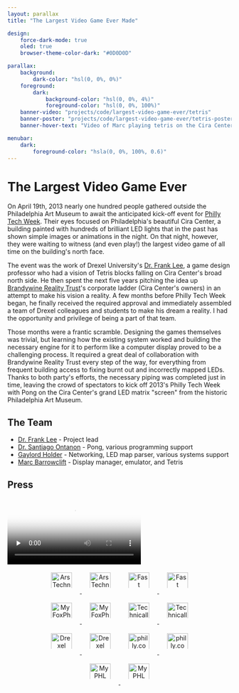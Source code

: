 ```yaml
---
layout: parallax
title: "The Largest Video Game Ever Made"

design:
    force-dark-mode: true
    oled: true
    browser-theme-color-dark: "#0D0D0D"

parallax:
    background:
        dark-color: "hsl(0, 0%, 0%)"
    foreground:
        dark:
            background-color: "hsl(0, 0%, 4%)"
            foreground-color: "hsl(0, 0%, 100%)"
    banner-video: "projects/code/largest-video-game-ever/tetris"
    banner-poster: "projects/code/largest-video-game-ever/tetris-poster.jpg"
    banner-hover-text: "Video of Marc playing tetris on the Cira Center skyscraper"

menubar:
    dark:
        foreground-color: "hsla(0, 0%, 100%, 0.6)"
---
```


<style>
    .news-logo {
        height: 4.9vw;
        max-height: 22px;
        margin: 1rem 1vw;
        margin-top: 0.275em;
        margin-bottom: 0;
    }
    .press-list a {
        display: inline-block;
        margin-top: 1em;
        margin-bottom: 0;
    }
    .press-list {
        padding: 0;
    }
    @media (min-width: 700px) {
        .news-logo {
            max-height: 32px;
            margin-right: 0.75rem;
            margin-left: 0.75rem;
            margin-top: 0.3em;
        }
    }
    @media (min-width: 900px) {
        .news-logo {
            min-height: 35px;
            margin-right: 1.125rem;
            margin-left: 1.125rem;
        }
        .press-list {
            text-align: center;
            margin: auto;
        }
    }
</style>

# The Largest Video Game Ever

On April 19th, 2013 nearly one hundred people gathered outside the Philadelphia Art Museum to await the anticipated kick-off event for [Philly Tech Week](http://www.phillytechweek.com/). Their eyes focused on Philadelphia's beautiful Cira Center, a building painted with hundreds of brilliant LED lights that in the past has shown simple images or animations in the night. On that night, however, they were waiting to witness (and even play!) the largest video game of all time on the building's north face.

The event was the work of Drexel University's [Dr. Frank Lee](http://www.pages.drexel.edu/~fjl24/), a game design professor who had a vision of Tetris blocks falling on Cira Center's broad north side. He then spent the next five years pitching the idea up [Brandywine Reality Trust](http://www.brandywinerealty.com/)'s corporate ladder (Cira Center's owners) in an attempt to make his vision a reality. A few months before Philly Tech Week began, he finally received the required approval and immediately assembled a team of Drexel colleagues and students to make his dream a reality. I had the opportunity and privilege of being a part of that team.

Those months were a frantic scramble. Designing the games themselves was trivial, but learning how the existing system worked and building the necessary engine for it to perform like a computer display proved to be a challenging process. It required a great deal of collaboration with Brandywine Reality Trust every step of the way, for everything from frequent building access to fixing burnt out and incorrectly mapped LEDs. Thanks to both party's efforts, the necessary piping was completed just in time, leaving the crowd of spectators to kick off 2013's Philly Tech Week with Pong on the Cira Center's grand LED matrix "screen" from the historic Philadelphia Art Museum.

## The Team

* [Dr. Frank Lee](http://www.pages.drexel.edu/~fjl24/) - Project lead
* [Dr. Santiago Ontanon](https://sites.google.com/site/santiagoontanonvillar/) - Pong, various programming support
* [Gaylord Holder](https://www.cs.drexel.edu/~gholder/) - Networking, LED map parser, various systems support
* [Marc Barrowclift](/about) - Display manager, emulator, and Tetris

## Press

<video class="shadow rounded" controls preload="none" poster="{{ site.dropbox }}/projects/code/largest-video-game-ever/news-coverage-poster.jpg" alt="News segment featuring a brief interview with team">
    <source src="{{ site.dropbox }}/projects/code/largest-video-game-ever/news-coverage.mp4" type="video/mp4">
    <source src="{{ site.dropbox }}/projects/code/largest-video-game-ever/news-coverage.webm" type="video/webm">
    <source src="{{ site.dropbox }}/projects/code/largest-video-game-ever/news-coverage.ogv" type="video/ogg">
    [HTML5 video tag not supported by your browser]
</video>

<div class="press-list">
    <a href="http://arstechnica.com/gaming/2013/04/selling-coding-and-playing-the-worlds-largest-videogame/">
        <img class="news-logo show-when-light" src="{{ site.dropbox }}/projects/code/largest-video-game-ever/ars-technica.png" alt="Ars Technica" />
        <img class="news-logo show-when-dark" src="{{ site.dropbox }}/projects/code/largest-video-game-ever/ars-technica-white.png" alt="Ars Technica" />
    </a>
    <a href="http://www.fastcolabs.com/3008594/worlds-biggest-game-pong-heres-how-they-built-it?partner=rss">
        <img class="news-logo show-when-light" src="{{ site.dropbox }}/projects/code/largest-video-game-ever/fast-company.png" alt="Fast Company" />
        <img class="news-logo show-when-dark" src="{{ site.dropbox }}/projects/code/largest-video-game-ever/fast-company-white.png" alt="Fast Company" />
    </a>
    <a href="http://www.myfoxphilly.com/story/21895571/professor-planning-pong-game-on-cira-building">
        <img class="news-logo show-when-light" src="{{ site.dropbox }}/projects/code/largest-video-game-ever/myfoxphilly.png" alt="MyFoxPhilly.com" />
        <img class="news-logo show-when-dark" src="{{ site.dropbox }}/projects/code/largest-video-game-ever/myfoxphilly-white.png" alt="MyFoxPhilly.com" />
    </a>
    <a href="http://technical.ly/philly/2013/04/03/how-frank-lee-got-pong-on-the-cira-centre/?utm_source=feedburner&utm_medium=feed&utm_campaign=Feed%3A+TechnicallyPhilly+(Technically+Philly)">
        <img class="news-logo show-when-light" src="{{ site.dropbox }}/projects/code/largest-video-game-ever/technically-philly.png" alt="Technically" />
        <img class="news-logo show-when-dark" src="{{ site.dropbox }}/projects/code/largest-video-game-ever/technically-philly-white.png" alt="Technically" />
    </a>
    <a href="http://drexel.edu/now/news-media/releases/archive/2013/November/CiraPongGuinness/">
        <img class="news-logo show-when-light" src="{{ site.dropbox }}/projects/code/largest-video-game-ever/drexel-now.png" alt="Drexel NOW" />
        <img class="news-logo show-when-dark" src="{{ site.dropbox }}/projects/code/largest-video-game-ever/drexel-now-white.png" alt="Drexel NOW" />
    </a>
    <a href="http://articles.philly.com/2013-04-05/news/38309615_1_drexel-university-cira-centre-led-lights">
        <img class="news-logo show-when-light" src="{{ site.dropbox }}/projects/code/largest-video-game-ever/philly.com.png" alt="philly.com" />
        <img class="news-logo show-when-dark" src="{{ site.dropbox }}/projects/code/largest-video-game-ever/philly.com-white.png" alt="philly.com" />
    </a>
    <a href="http://landing.newsinc.com/shared/video.html?freewheel=91048&sitesection=WPHL_nws_loc_sec&VID=24746524">
        <img class="news-logo show-when-light" src="{{ site.dropbox }}/projects/code/largest-video-game-ever/phl17.png" alt="My PHL 17" />
        <img class="news-logo show-when-dark" src="{{ site.dropbox }}/projects/code/largest-video-game-ever/phl17-white.png" alt="My PHL 17" />
    </a>
</div>